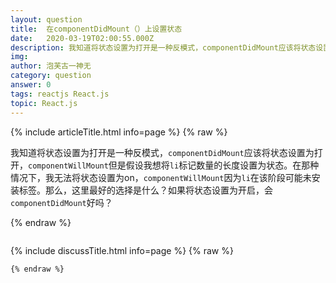 ```yaml
---
layout: question
title:  在componentDidMount（）上设置状态
date:   2020-03-19T02:00:55.000Z
description: 我知道将状态设置为打开是一种反模式，componentDidMount应该将状态设置为打开，componentWillMount但是假设我想将li标记数量...
img: 
author: 泡芙古一神无
category: question
answer: 0
tags: reactjs React.js
topic: React.js
---
```

<div class="article-root">
  <div class="article">
    {% include articleTitle.html info=page %}
    {% raw %}
    <div class="article-content"><p><font style="vertical-align: inherit;"><font style="vertical-align: inherit;">我知道将状态设置为打开是一种反模式，</font></font><code>componentDidMount</code><font style="vertical-align: inherit;"><font style="vertical-align: inherit;">应该将状态设置为打开，</font></font><code>componentWillMount</code><font style="vertical-align: inherit;"><font style="vertical-align: inherit;">但是假设我想将</font></font><code>li</code><font style="vertical-align: inherit;"><font style="vertical-align: inherit;">标记</font><font style="vertical-align: inherit;">数量的长度设置</font><font style="vertical-align: inherit;">为状态。</font><font style="vertical-align: inherit;">在那种情况下，我无法将状态设置为on，</font></font><code>componentWillMount</code><font style="vertical-align: inherit;"><font style="vertical-align: inherit;">因为</font></font><code>li</code><font style="vertical-align: inherit;"><font style="vertical-align: inherit;">在该阶段可能未安装标签。</font><font style="vertical-align: inherit;">那么，这里最好的选择是什么？</font><font style="vertical-align: inherit;">如果将状态设置为开启，会</font></font><code>componentDidMount</code><font style="vertical-align: inherit;"><font style="vertical-align: inherit;">好吗？</font></font></p></div>
    {% endraw %}
  </div>
  <p style="height: 0;width:0;overflow: hidden;"> 第2235篇《在componentDidMount（）上设置状态》来自Winter(https://github.com/aiyld/aiyld.github.io)的站点</p>
  <div class="discuss-wrapper">
    {% include discussTitle.html info=page %}
    {% raw %}
    
    {% endraw %}
  </div>
<div>
